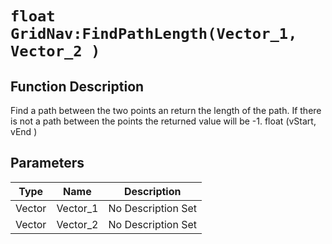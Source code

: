 # `float GridNav:FindPathLength(Vector_1, Vector_2 )`
## Function Description
Find a path between the two points an return the length of the path. If there is not a path between the points the returned value will be -1. float (vStart, vEnd )
## Parameters
Type|Name|Description
--|--|--
Vector|Vector_1|No Description Set
Vector|Vector_2|No Description Set

